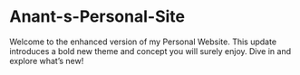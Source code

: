 # Anant-s-Personal-Site

Welcome to the enhanced version of my Personal Website. This update introduces a bold new theme and concept you will surely enjoy. Dive in and explore what’s new!
